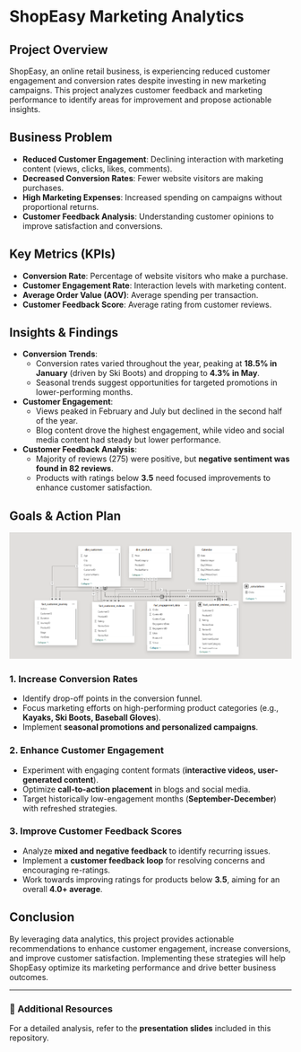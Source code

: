 # ShopEasy Marketing Analytics

## Project Overview
ShopEasy, an online retail business, is experiencing reduced customer engagement and conversion rates despite investing in new marketing campaigns. This project analyzes customer feedback and marketing performance to identify areas for improvement and propose actionable insights.

## Business Problem
- **Reduced Customer Engagement**: Declining interaction with marketing content (views, clicks, likes, comments).
- **Decreased Conversion Rates**: Fewer website visitors are making purchases.
- **High Marketing Expenses**: Increased spending on campaigns without proportional returns.
- **Customer Feedback Analysis**: Understanding customer opinions to improve satisfaction and conversions.

## Key Metrics (KPIs)
- **Conversion Rate**: Percentage of website visitors who make a purchase.
- **Customer Engagement Rate**: Interaction levels with marketing content.
- **Average Order Value (AOV)**: Average spending per transaction.
- **Customer Feedback Score**: Average rating from customer reviews.

## Insights & Findings
- **Conversion Trends**:
  - Conversion rates varied throughout the year, peaking at **18.5% in January** (driven by Ski Boots) and dropping to **4.3% in May**.
  - Seasonal trends suggest opportunities for targeted promotions in lower-performing months.
- **Customer Engagement**:
  - Views peaked in February and July but declined in the second half of the year.
  - Blog content drove the highest engagement, while video and social media content had steady but lower performance.
- **Customer Feedback Analysis**:
  - Majority of reviews (275) were positive, but **negative sentiment was found in 82 reviews**.
  - Products with ratings below **3.5** need focused improvements to enhance customer satisfaction.

## Goals & Action Plan

![ShopEasy Logo](https://github.com/abhay01kg/Marketing_Analytics_Business_Case/blob/main/image001.png)
### 1. Increase Conversion Rates
- Identify drop-off points in the conversion funnel.
- Focus marketing efforts on high-performing product categories (e.g., **Kayaks, Ski Boots, Baseball Gloves**).
- Implement **seasonal promotions and personalized campaigns**.

### 2. Enhance Customer Engagement
- Experiment with engaging content formats (**interactive videos, user-generated content**).
- Optimize **call-to-action placement** in blogs and social media.
- Target historically low-engagement months (**September-December**) with refreshed strategies.

### 3. Improve Customer Feedback Scores
- Analyze **mixed and negative feedback** to identify recurring issues.
- Implement a **customer feedback loop** for resolving concerns and encouraging re-ratings.
- Work towards improving ratings for products below **3.5**, aiming for an overall **4.0+ average**.

## Conclusion
By leveraging data analytics, this project provides actionable recommendations to enhance customer engagement, increase conversions, and improve customer satisfaction. Implementing these strategies will help ShopEasy optimize its marketing performance and drive better business outcomes.

---
### 📂 Additional Resources
For a detailed analysis, refer to the **presentation slides** included in this repository.

